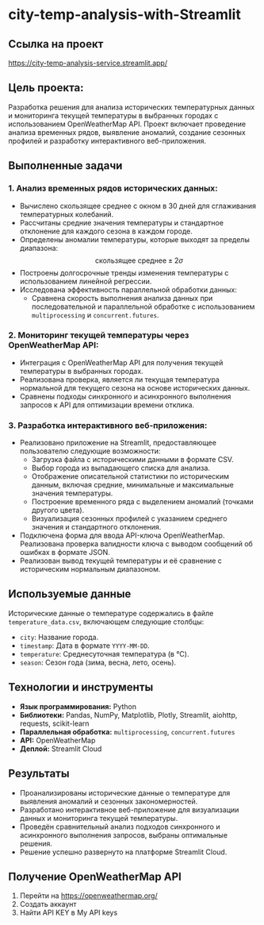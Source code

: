 # city-temp-analysis-with-Streamlit

## Ссылка на проект

https://city-temp-analysis-service.streamlit.app/

## Цель проекта:

Разработка решения для анализа исторических температурных данных и мониторинга текущей температуры в выбранных городах с использованием OpenWeatherMap API. Проект включает проведение анализа временных рядов, выявление аномалий, создание сезонных профилей и разработку интерактивного веб-приложения.

## Выполненные задачи

### 1. Анализ временных рядов исторических данных:
- Вычислено скользящее среднее с окном в 30 дней для сглаживания температурных колебаний.
- Рассчитаны средние значения температуры и стандартное отклонение для каждого сезона в каждом городе.
- Определены аномалии температуры, которые выходят за пределы диапазона:  
  $$ \text{скользящее среднее} \pm 2\sigma $$
- Построены долгосрочные тренды изменения температуры с использованием линейной регрессии.
- Исследована эффективность параллельной обработки данных:
  - Сравнена скорость выполнения анализа данных при последовательной и параллельной обработке с использованием `multiprocessing` и `concurrent.futures`.

### 2. Мониторинг текущей температуры через OpenWeatherMap API:
- Интеграция с OpenWeatherMap API для получения текущей температуры в выбранных городах.
- Реализована проверка, является ли текущая температура нормальной для текущего сезона на основе исторических данных.
- Сравнены подходы синхронного и асинхронного выполнения запросов к API для оптимизации времени отклика.

### 3. Разработка интерактивного веб-приложения:
- Реализовано приложение на Streamlit, предоставляющее пользователю следующие возможности:
  - Загрузка файла с историческими данными в формате CSV.
  - Выбор города из выпадающего списка для анализа.
  - Отображение описательной статистики по историческим данным, включая средние, минимальные и максимальные значения температуры.
  - Построение временного ряда с выделением аномалий (точками другого цвета).
  - Визуализация сезонных профилей с указанием среднего значения и стандартного отклонения.
- Подключена форма для ввода API-ключа OpenWeatherMap. Реализована проверка валидности ключа с выводом сообщений об ошибках в формате JSON.
- Реализован вывод текущей температуры и её сравнение с историческим нормальным диапазоном.

## Используемые данные
Исторические данные о температуре содержались в файле `temperature_data.csv`, включающем следующие столбцы:
- `city`: Название города.
- `timestamp`: Дата в формате `YYYY-MM-DD`.
- `temperature`: Среднесуточная температура (в °C).
- `season`: Сезон года (зима, весна, лето, осень).

## Технологии и инструменты
- **Язык программирования:** Python
- **Библиотеки:** Pandas, NumPy, Matplotlib, Plotly, Streamlit, aiohttp, requests, scikit-learn
- **Параллельная обработка:** `multiprocessing`, `concurrent.futures`
- **API:** OpenWeatherMap
- **Деплой:** Streamlit Cloud

## Результаты
- Проанализированы исторические данные о температуре для выявления аномалий и сезонных закономерностей.
- Разработано интерактивное веб-приложение для визуализации данных и мониторинга текущей температуры.
- Проведён сравнительный анализ подходов синхронного и асинхронного выполнения запросов, выбраны оптимальные решения.
- Решение успешно развернуто на платформе Streamlit Cloud.

## Получение OpenWeatherMap API
1. Перейти на https://openweathermap.org/
2. Создать аккаунт
3. Найти API KEY в My API keys
